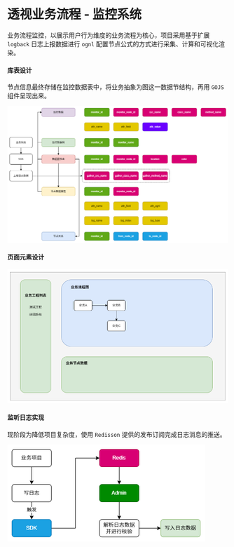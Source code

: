 # 透视业务流程 - 监控系统

业务流程监控，以展示用户行为维度的业务流程为核心，项目采用基于扩展 `logback` 日志上报数据进行 `ognl` 配置节点公式的方式进行采集、计算和可视化渲染。



#### 库表设计

节点信息最终存储在监控数据表中，将业务抽象为图这一数据节结构，再用 `GOJS` 组件呈现出来。

![库表设计](img/库表设计.png)



#### 页面元素设计

![页面元素设计](img/页面元素.png)



#### 监听日志实现

现阶段为降低项目复杂度，使用 `Redisson` 提供的发布订阅完成日志消息的推送。

![监听日志](img/业务流程.png)


